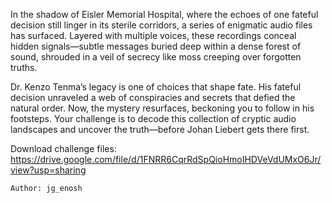 In the shadow of Eisler Memorial Hospital, where the echoes of one fateful decision still linger in its sterile corridors, a series of enigmatic audio files has surfaced. Layered with multiple voices, these recordings conceal hidden signals—subtle messages buried deep within a dense forest of sound, shrouded in a veil of secrecy like moss creeping over forgotten truths.

Dr. Kenzo Tenma’s legacy is one of choices that shape fate. His fateful decision unraveled a web of conspiracies and secrets that defied the natural order. Now, the mystery resurfaces, beckoning you to follow in his footsteps. Your challenge is to decode this collection of cryptic audio landscapes and uncover the truth—before Johan Liebert gets there first.

Download challenge files: https://drive.google.com/file/d/1FNRR6CqrRdSpQioHmoIHDVeVdUMxO6Jr/view?usp=sharing

    Author: jg_enosh
